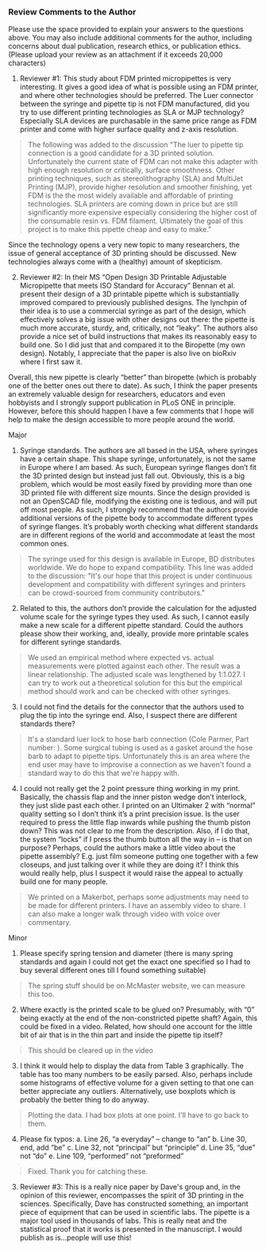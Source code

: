 ### Review Comments to the Author

Please use the space provided to explain your answers to the questions above. You may also include additional comments for the author, including concerns about dual publication, research ethics, or publication ethics. (Please upload your review as an attachment if it exceeds 20,000 characters)

1. Reviewer #1: This study about FDM printed micropipettes is very interesting. It gives a good idea of what is possible using an FDM printer, and where other technologies should be preferred.
The Luer connector between the syringe and pipette tip is not FDM manufactured, did you try to use different printing technologies as SLA or MJP technology? Especially SLA devices are purchasable in the same price range as FDM printer and come with higher surface quality and z-axis resolution.

> The following was added to the discussion "The luer to pipette tip connection is a good candidate for a 3D printed solution.
Unfortunately the current state of FDM can not make this adapter with high enough resolution or critically, surface smoothness.
Other printing techniques, such as stereolithography (SLA) and MultiJet Printing (MJP), provide higher resolution and smoother finishing, yet FDM is the the most widely available and affordable of printing technologies.
SLA printers are coming down in price but are still significantly more expensive especially considering the higher cost of the consumable resin vs. FDM filament.
Ultimately the goal of this project is to make this pipette cheap and easy to make."

Since the technology opens a very new topic to many researchers, the issue of general acceptance of 3D printing should be discussed. New technologies always come with a (healthy) amount of skepticism.

2. Reviewer #2: In their MS “Open Design 3D Printable Adjustable Micropipette that meets ISO Standard for Accuracy” Bennan et al. present their design of a 3D printable pipette which is substantially improved compared to previously published designs. The lynchpin of their idea is to use a commercial syringe as part of the design, which effectively solves a big issue with other designs out there: the pipette is much more accurate, sturdy, and, critically, not “leaky”. The authors also provide a nice set of build instructions that makes its reasonably easy to build one. So I did just that and compared it to the Biropette (my own design). Notably, I appreciate that the paper is also live on bioRxiv where I first saw it.

Overall, this new pipette is clearly “better” than biropette (which is probably one of the better ones out there to date). As such, I think the paper presents an extremely valuable design for researchers, educators and even hobbyists and I strongly support publication in PLoS ONE in principle. However, before this should happen I have a few comments that I hope will help to make the design accessible to more people around the world.

Major

1) Syringe standards. The authors are all based in the USA, where syringes have a certain shape. This shape syringe, unfortunately, is not the same in Europe where I am based. As such, European syringe flanges don’t fit the 3D printed design but instead just fall out. Obviously, this is a big problem, which would be most easily fixed by providing more than one 3D printed file with different size mounts. Since the design provided is not an OpenSCAD file, modifying the existing one is tedious, and will put off most people. As such, I strongly recommend that the authors provide additional versions of the pipette body to accommodate different types of syringe flanges. It’s probably worth checking what different standards are in different regions of the world and accommodate at least the most common ones.

> The syringe used for this design is available in Europe, BD distributes worldwide. We do hope to expand compatibility. This line was added to the discussion: "It's our hope that this project is under continuous development and compatibility with different syringes and printers can be crowd-sourced from community contributors."

2) Related to this, the authors don’t provide the calculation for the adjusted volume scale for the syringe types they used. As such, I cannot easily make a new scale for a different pipette standard. Could the authors please show their working, and, ideally, provide more printable scales for different syringe standards.

> We used an empirical method where expected vs. actual measurements were plotted against each other. The result was a linear relationship. The adjusted scale was lengthened by 1:1.027. I can try to work out a theoretical solution for this but the empirical method should work and can be checked with other syringes.

3) I could not find the details for the connector that the authors used to plug the tip into the syringe end. Also, I suspect there are different standards there?

> It's a standard luer lock to hose barb connection (Cole Parmer, Part number: ). Some surgical tubing is used as a gasket around the hose barb to adapt to pipette tips. Unfortunately this is an area where the end user may have to improvise a connection as we haven't found a standard way to do this that we're happy with. 

4) I could not really get the 2 point pressure thing working in my print. Basically, the chassis flap and the inner piston wedge don’t interlock, they just slide past each other. I printed on an Ultimaker 2 with “normal” quality setting so I don’t think it’s a print precision issue. Is the user required to press the little flap inwards while pushing the thumb piston down? This was not clear to me from the description. Also, if I do that, the system “locks” if I press the thumb button all the way in – is that on purpose? Perhaps, could the authors make a little video about the pipette assembly? E.g. just film someone putting one together with a few closeups, and just talking over it while they are doing it? I think this would really help, plus I suspect it would raise the appeal to actually build one for many people.

> We printed on a Makerbot, perhaps some adjustments may need to be made for different printers. I have an assembly video to share. I can also make a longer walk through video with voice over commentary.

Minor

1) Please specify spring tension and diameter (there is many spring standards and again I could not get the exact one specified so I had to buy several different ones till I found something suitable)

> The spring stuff should be on McMaster website, we can measure this too.

2) Where exactly is the printed scale to be glued on? Presumably, with “0” being exactly at the end of the non-constricted pipette shaft? Again, this could be fixed in a video. Related, how should one account for the little bit of air that is in the thin part and inside the pipette tip itself?

> This should be cleared up in the video

3) I think it would help to display the data from Table 3 graphically. The table has too many numbers to be easily parsed. Also, perhaps include some histograms of effective volume for a given setting to that one can better appreciate any outliers. Alternatively, use boxplots which is probably the better thing to do anyway.

> Plotting the data. I had box plots at one point. I'll have to go back to them.

4) Please fix typos:
a. Line 26, “a everyday” – change to “an”
b. Line 30, end, add “be”
c. Line 32, not “principal” but “principle”
d. Line 35, “due” not “do”
e. Line 109, “performed” not “preformed”

> Fixed. Thank you for catching these.

3. Reviewer #3: This is a really nice paper by Dave's group and, in the opinion of this reviewer, encompasses the spirit of 3D printing in the sciences. Specifically, Dave has constructed something, an important piece of equipment that can be used in scientific labs. The pipette is a major tool used in thousands of labs. This is really neat and the statistical proof that it works is presented in the manuscript. I would publish as is...people will use this!
